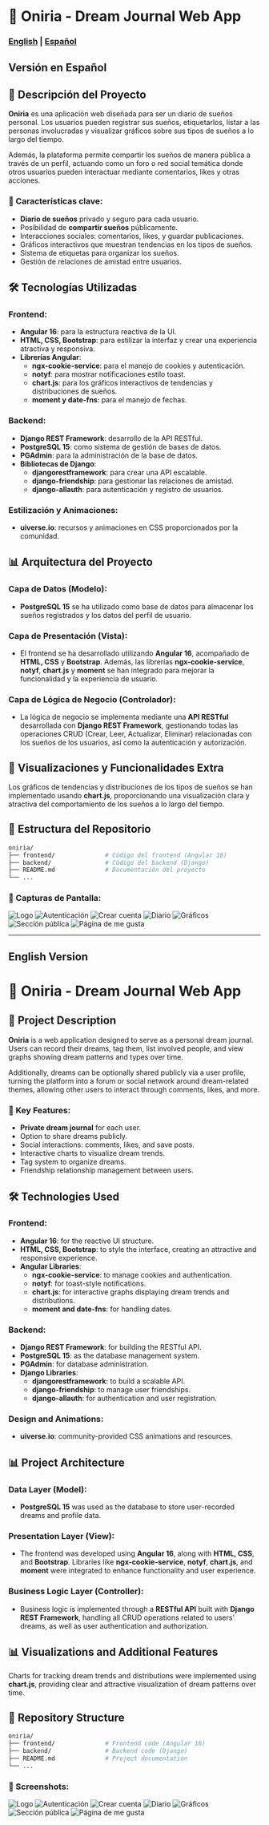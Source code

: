# 🌙 Oniria - Dream Journal Web App

### [English](#english-version) | [Español](#versión-en-español)

## Versión en Español

## 📖 Descripción del Proyecto

**Oniria** es una aplicación web diseñada para ser un diario de sueños personal. Los usuarios pueden registrar sus sueños, etiquetarlos, listar a las personas involucradas y visualizar gráficos sobre sus tipos de sueños a lo largo del tiempo.

Además, la plataforma permite compartir los sueños de manera pública a través de un perfil, actuando como un foro o red social temática donde otros usuarios pueden interactuar mediante comentarios, likes y otras acciones.

### 🚀 Características clave:
- **Diario de sueños** privado y seguro para cada usuario.
- Posibilidad de **compartir sueños** públicamente.
- Interacciones sociales: comentarios, likes, y guardar publicaciones.
- Gráficos interactivos que muestran tendencias en los tipos de sueños.
- Sistema de etiquetas para organizar los sueños.
- Gestión de relaciones de amistad entre usuarios.

## 🛠️ Tecnologías Utilizadas

### Frontend:
- **Angular 16**: para la estructura reactiva de la UI.
- **HTML, CSS, Bootstrap**: para estilizar la interfaz y crear una experiencia atractiva y responsiva.
- **Librerías Angular**:
  - **ngx-cookie-service**: para el manejo de cookies y autenticación.
  - **notyf**: para mostrar notificaciones estilo toast.
  - **chart.js**: para los gráficos interactivos de tendencias y distribuciones de sueños.
  - **moment y date-fns**: para el manejo de fechas.

### Backend:
- **Django REST Framework**: desarrollo de la API RESTful.
- **PostgreSQL 15**: como sistema de gestión de bases de datos.
- **PGAdmin**: para la administración de la base de datos.
- **Bibliotecas de Django**:
  - **djangorestframework**: para crear una API escalable.
  - **django-friendship**: para gestionar las relaciones de amistad.
  - **django-allauth**: para autenticación y registro de usuarios.

### Estilización y Animaciones:
- **uiverse.io**: recursos y animaciones en CSS proporcionados por la comunidad.

## 📊 Arquitectura del Proyecto

### Capa de Datos (Modelo):
- **PostgreSQL 15** se ha utilizado como base de datos para almacenar los sueños registrados y los datos del perfil de usuario.

### Capa de Presentación (Vista):
- El frontend se ha desarrollado utilizando **Angular 16**, acompañado de **HTML, CSS** y **Bootstrap**. Además, las librerías **ngx-cookie-service**, **notyf**, **chart.js** y **moment** se han integrado para mejorar la funcionalidad y la experiencia de usuario.

### Capa de Lógica de Negocio (Controlador):
- La lógica de negocio se implementa mediante una **API RESTful** desarrollada con **Django REST Framework**, gestionando todas las operaciones CRUD (Crear, Leer, Actualizar, Eliminar) relacionadas con los sueños de los usuarios, así como la autenticación y autorización.

## 🎨 Visualizaciones y Funcionalidades Extra
Los gráficos de tendencias y distribuciones de los tipos de sueños se han implementado usando **chart.js**, proporcionando una visualización clara y atractiva del comportamiento de los sueños a lo largo del tiempo.

## 📂 Estructura del Repositorio
```bash
oniria/
├── frontend/              # Código del frontend (Angular 16)
├── backend/               # Código del backend (Django)
├── README.md              # Documentación del proyecto
└── ...
```

### 📸 Capturas de Pantalla:
![Logo](./oniria_angular_project/src/assets/screenshots/logo.png)
![Autenticación](./oniria_angular_project/src/assets/screenshots/auth-section.png)
![Crear cuenta](./oniria_angular_project/src/assets/screenshots/create-account.png)
![Diario](./oniria_angular_project/src/assets/screenshots/diary.png)
![Gráficos](./oniria_angular_project/src/assets/screenshots/graphics.png)
![Sección pública](./oniria_angular_project/src/assets/screenshots/public-section.png)
![Página de me gusta](./oniria_angular_project/src/assets/screenshots/empty-liked-post.png)

---

## English Version

# 🌙 Oniria - Dream Journal Web App

## 📖 Project Description

**Oniria** is a web application designed to serve as a personal dream journal. Users can record their dreams, tag them, list involved people, and view graphs showing dream patterns and types over time.

Additionally, dreams can be optionally shared publicly via a user profile, turning the platform into a forum or social network around dream-related themes, allowing other users to interact through comments, likes, and more.

### 🚀 Key Features:
- **Private dream journal** for each user.
- Option to share dreams publicly.
- Social interactions: comments, likes, and save posts.
- Interactive charts to visualize dream trends.
- Tag system to organize dreams.
- Friendship relationship management between users.

## 🛠️ Technologies Used

### Frontend:
- **Angular 16**: for the reactive UI structure.
- **HTML, CSS, Bootstrap**: to style the interface, creating an attractive and responsive experience.
- **Angular Libraries**:
  - **ngx-cookie-service**: to manage cookies and authentication.
  - **notyf**: for toast-style notifications.
  - **chart.js**: for interactive graphs displaying dream trends and distributions.
  - **moment and date-fns**: for handling dates.

### Backend:
- **Django REST Framework**: for building the RESTful API.
- **PostgreSQL 15**: as the database management system.
- **PGAdmin**: for database administration.
- **Django Libraries**:
  - **djangorestframework**: to build a scalable API.
  - **django-friendship**: to manage user friendships.
  - **django-allauth**: for authentication and user registration.

### Design and Animations:
- **uiverse.io**: community-provided CSS animations and resources.

## 📊 Project Architecture

### Data Layer (Model):
- **PostgreSQL 15** was used as the database to store user-recorded dreams and profile data.

### Presentation Layer (View):
- The frontend was developed using **Angular 16**, along with **HTML, CSS**, and **Bootstrap**. Libraries like **ngx-cookie-service**, **notyf**, **chart.js**, and **moment** were integrated to enhance functionality and user experience.

### Business Logic Layer (Controller):
- Business logic is implemented through a **RESTful API** built with **Django REST Framework**, handling all CRUD operations related to users' dreams, as well as user authentication and authorization.

## 📊 Visualizations and Additional Features
Charts for tracking dream trends and distributions were implemented using **chart.js**, providing clear and attractive visualization of dream patterns over time.

## 📂 Repository Structure
```bash
oniria/
├── frontend/              # Frontend code (Angular 16)
├── backend/               # Backend code (Django)
├── README.md              # Project documentation
└── ...
```

### 📸 Screenshots:
![Logo](./oniria_angular_project/src/assets/screenshots/logo.png)
![Autenticación](./oniria_angular_project/src/assets/screenshots/auth-section.png)
![Crear cuenta](./oniria_angular_project/src/assets/screenshots/create-account.png)
![Diario](./oniria_angular_project/src/assets/screenshots/diary.png)
![Gráficos](./oniria_angular_project/src/assets/screenshots/graphics.png)
![Sección pública](./oniria_angular_project/src/assets/screenshots/public-section.png)
![Página de me gusta](./oniria_angular_project/src/assets/screenshots/empty-liked-post.png)
